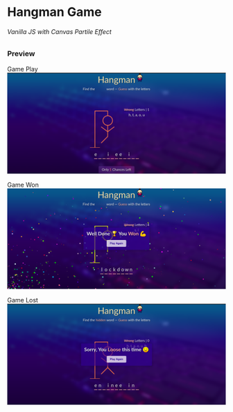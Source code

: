 # Hangman Game
###### Vanilla JS with Canvas Partile Effect
### Preview
<span>Game Play</span>
<img src="img/preview.png"/>
<p>
<span>Game Won</span>
<img src="img/preview-won.png"/>
</p>
<p>
<span>Game Lost</span>
<img src="img/preview-lost.png"/>
</p>
